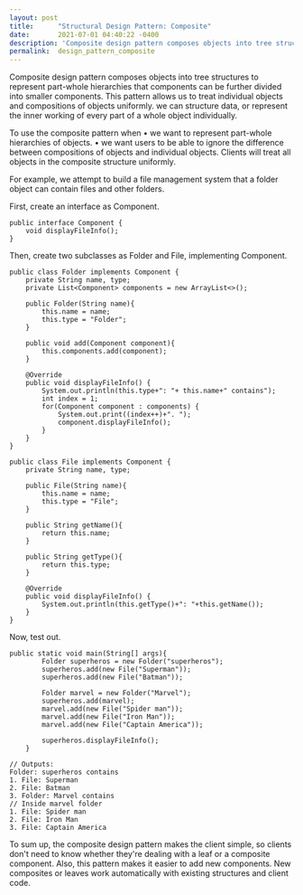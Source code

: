```yaml
---
layout: post
title:      "Structural Design Pattern: Composite"
date:       2021-07-01 04:40:22 -0400
description: 'Composite design pattern composes objects into tree structures to represent part-whole hierarchies that components can be further divided into smaller components...'
permalink:  design_pattern_composite
---
```


Composite design pattern composes objects into tree structures to represent part-whole hierarchies that components can be further divided into smaller components. This pattern allows us to treat individual objects and compositions of objects uniformly. we can structure data, or represent the inner working of every part of a whole object individually.

To use the composite pattern when
• we want to represent part-whole hierarchies of objects.
• we want users to be able to ignore the difference between compositions of objects and individual objects. Clients will treat all objects in the composite structure uniformly.

For example, we attempt to build a file management system that a folder object can contain files and other folders.

First, create an interface as Component.

```
public interface Component {
    void displayFileInfo();
}
```

Then, create two subclasses as Folder and File, implementing Component.

```
public class Folder implements Component {
    private String name, type;
    private List<Component> components = new ArrayList<>();

    public Folder(String name){
        this.name = name;
        this.type = "Folder";
    }

    public void add(Component component){
        this.components.add(component);
    }

    @Override
    public void displayFileInfo() {
        System.out.println(this.type+": "+ this.name+" contains");
        int index = 1;
        for(Component component : components) {
            System.out.print((index++)+". ");
            component.displayFileInfo();
        }
    }
}
```

```
public class File implements Component {
    private String name, type;

    public File(String name){
        this.name = name;
        this.type = "File";
    }

    public String getName(){
        return this.name;
    }

    public String getType(){
        return this.type;
    }

    @Override
    public void displayFileInfo() {
        System.out.println(this.getType()+": "+this.getName());
    }
}
```

Now, test out.

```
public static void main(String[] args){
        Folder superheros = new Folder("superheros");
        superheros.add(new File("Superman"));
        superheros.add(new File("Batman"));

        Folder marvel = new Folder("Marvel");
        superheros.add(marvel);
        marvel.add(new File("Spider man"));
        marvel.add(new File("Iron Man"));
        marvel.add(new File("Captain America"));

        superheros.displayFileInfo();
    }
```
```
// Outputs:
Folder: superheros contains
1. File: Superman
2. File: Batman
3. Folder: Marvel contains
// Inside marvel folder
1. File: Spider man
2. File: Iron Man
3. File: Captain America
```

To sum up, the composite design pattern makes the client simple, so clients don't need to know whether they're dealing with a leaf or a composite component. Also, this pattern makes it easier to add new components. New composites or leaves work automatically with existing structures and client code.